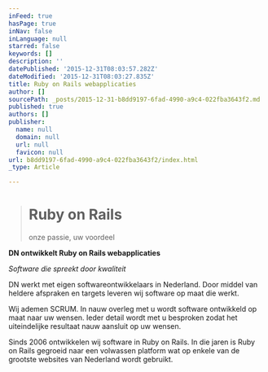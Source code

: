 ```yaml
---
inFeed: true
hasPage: true
inNav: false
inLanguage: null
starred: false
keywords: []
description: ''
datePublished: '2015-12-31T08:03:57.282Z'
dateModified: '2015-12-31T08:03:27.835Z'
title: Ruby on Rails webapplicaties
author: []
sourcePath: _posts/2015-12-31-b8dd9197-6fad-4990-a9c4-022fba3643f2.md
published: true
authors: []
publisher:
  name: null
  domain: null
  url: null
  favicon: null
url: b8dd9197-6fad-4990-a9c4-022fba3643f2/index.html
_type: Article

---
```

> # Ruby on Rails  
> 
> onze passie, uw voordeel

**DN ontwikkelt Ruby on Rails webapplicaties**

_Software die spreekt door kwaliteit_

DN werkt met eigen softwareontwikkelaars in Nederland. Door middel van heldere afspraken en targets leveren wij software op maat die werkt. 

Wij ademen SCRUM. In nauw overleg met u wordt software ontwikkeld op maat naar uw wensen. Ieder detail wordt met u besproken zodat het uiteindelijke resultaat nauw aansluit op uw wensen. 

Sinds 2006 ontwikkelen wij software in Ruby on Rails. In die jaren is Ruby on Rails gegroeid naar een volwassen platform wat op enkele van de grootste websites van Nederland wordt gebruikt.